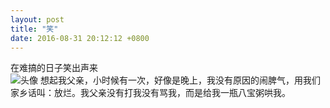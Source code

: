 ```yaml
---
layout: post
title: "笑"
date: 2016-08-31 20:12:12 +0800
---
```

在难搞的日子笑出声来  
![头像](https://raw.githubusercontent.com/qiuhaidong/qiuhaidong.github.com/source/source/images/%E8%83%A1%E5%AD%90%E5%A4%B4%E5%83%8F.jpg)
想起我父亲，小时候有一次，好像是晚上，我没有原因的闹脾气，用我们家乡话叫：放烂。我父亲没有打我没有骂我，而是给我一瓶八宝粥哄我。
